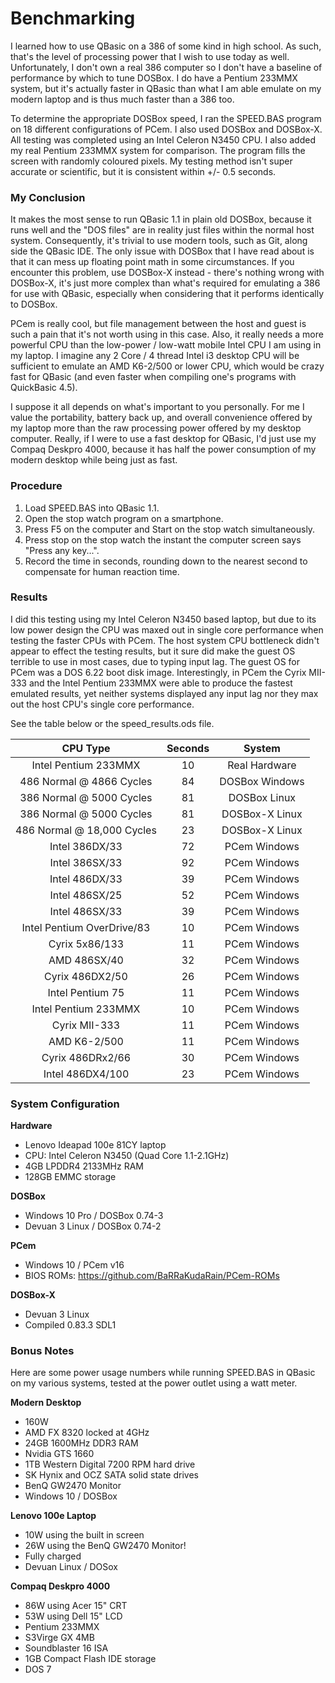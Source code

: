 # Benchmarking

I learned how to use QBasic on a 386 of some kind in high school. As such, that's the level of processing power that I wish to use today as well. Unfortunately, I don't own a real 386 computer so I don't have a baseline of performance by which to tune DOSBox. I do have a Pentium 233MMX system, but it's actually faster in QBasic than what I am able emulate on my modern laptop and is thus much faster than a 386 too.  

To determine the appropriate DOSBox speed, I ran the SPEED.BAS program on 18 different configurations of PCem. I also used DOSBox and DOSBox-X. All testing was completed using an Intel Celeron N3450 CPU. I also added my real Pentium 233MMX system for comparison. The program fills the screen with randomly coloured pixels. My testing method isn't super accurate or scientific, but it is consistent within +/- 0.5 seconds.

### My Conclusion

It makes the most sense to run QBasic 1.1 in plain old DOSBox, because it runs well and the "DOS files" are in reality just files within the normal host system. Consequently, it's trivial to use modern tools, such as Git, along side the QBasic IDE. The only issue with DOSBox that I have read about is that it can mess up floating point math in some circumstances. If you encounter this problem, use DOSBox-X instead - there's nothing wrong with DOSBox-X, it's just more complex than what's required for emulating a 386 for use with QBasic, especially when considering that it performs identically to DOSBox.

PCem is really cool, but file management between the host and guest is such a pain that it's not worth using in this case. Also, it really needs a more powerful CPU than the low-power / low-watt mobile Intel CPU I am using in my laptop. I imagine any 2 Core / 4 thread Intel i3 desktop CPU will be sufficient to emulate an AMD K6-2/500 or lower CPU, which would be crazy fast for QBasic (and even faster when compiling one's programs with QuickBasic 4.5).  

 I suppose it all depends on what's important to you personally. For me I value the portability, battery back up, and overall convenience offered by my laptop more than the raw processing power offered by my desktop computer. Really, if I were to use a fast desktop for QBasic, I'd just use my Compaq Deskpro 4000, because it has half the power consumption of my modern desktop while being just as fast.


### Procedure

1. Load SPEED.BAS into QBasic 1.1.
2. Open the stop watch program on a smartphone.
3. Press F5 on the computer and Start on the stop watch simultaneously.
4. Press stop on the stop watch the instant the computer screen says "Press any key...".
5. Record the time in seconds, rounding down to the nearest second to compensate for human reaction time.


### Results

I did this testing using my Intel Celeron N3450 based laptop, but due to its low power design the CPU was maxed out in single core performance when testing the faster CPUs with PCem. The host system CPU bottleneck didn't appear to effect the testing results, but it sure did make the guest OS terrible to use in most cases, due to typing input lag. The guest OS for PCem was a DOS 6.22 boot disk image. Interestingly, in PCem the Cyrix MII-333 and the Intel Pentium 233MMX were able to produce the fastest emulated results, yet neither systems displayed any input lag nor they max out the host CPU's single core performance.

See the table below or the speed_results.ods file.

**CPU Type**|**Seconds**|**System**
:-----:|:-----:|:-----:
Intel Pentium 233MMX|10|Real Hardware
486 Normal @ 4866 Cycles|84|DOSBox Windows
386 Normal @ 5000 Cycles|81|DOSBox Linux
386 Normal @ 5000 Cycles|81|DOSBox-X Linux
486 Normal @ 18,000 Cycles|23|DOSBox-X Linux
Intel 386DX/33|72|PCem Windows
Intel 386SX/33|92|PCem Windows
Intel 486DX/33|39|PCem Windows
Intel 486SX/25|52|PCem Windows
Intel 486SX/33|39|PCem Windows
Intel Pentium OverDrive/83|10|PCem Windows
Cyrix 5x86/133|11|PCem Windows
AMD 486SX/40|32|PCem Windows
Cyrix 486DX2/50|26|PCem Windows
Intel Pentium 75|11|PCem Windows
Intel Pentium 233MMX|10|PCem Windows
Cyrix MII-333|11|PCem Windows
AMD K6-2/500|11|PCem Windows
Cyrix 486DRx2/66|30|PCem Windows
Intel 486DX4/100|23|PCem Windows 


### System Configuration

**Hardware**  
- Lenovo Ideapad 100e 81CY laptop
- CPU: Intel Celeron N3450 (Quad Core 1.1-2.1GHz)
- 4GB LPDDR4 2133MHz RAM
- 128GB EMMC storage

**DOSBox**  
- Windows 10 Pro / DOSBox 0.74-3
- Devuan 3 Linux / DOSBox 0.74-2

**PCem**  
- Windows 10 / PCem v16
- BIOS ROMs: https://github.com/BaRRaKudaRain/PCem-ROMs

**DOSBox-X**  
- Devuan 3 Linux
- Compiled 0.83.3 SDL1

### Bonus Notes

Here are some power usage numbers while running SPEED.BAS in QBasic on my various systems, tested at the power outlet using a watt meter.

**Modern Desktop**  
- 160W
- AMD FX 8320 locked at 4GHz
- 24GB 1600MHz DDR3 RAM
- Nvidia GTS 1660
- 1TB Western Digital 7200 RPM hard drive
- SK Hynix and OCZ SATA solid state drives
- BenQ GW2470 Monitor
- Windows 10 / DOSBox

**Lenovo 100e Laptop**  
- 10W using the built in screen
- 26W using the BenQ GW2470 Monitor!
- Fully charged
- Devuan Linux / DOSox

**Compaq Deskpro 4000** 
- 86W using Acer 15" CRT
- 53W using Dell 15" LCD 
- Pentium 233MMX
- S3Virge GX 4MB
- Soundblaster 16 ISA
- 1GB Compact Flash IDE storage
- DOS 7
